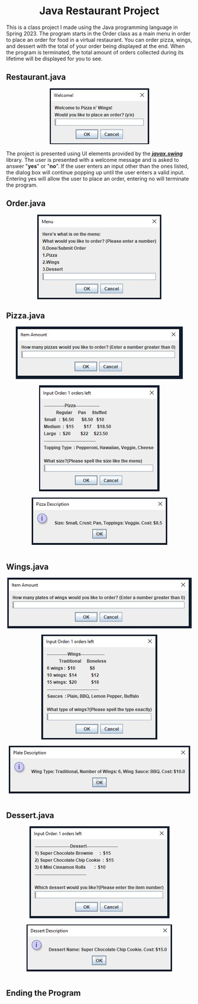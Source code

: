 <div align="center">
<h1>Java Restaurant Project</h1>
</div>

This is a class project I made using the Java programming language in Spring 2023. The program starts in the Order class as a main menu in order to place an order for food in a virtual restaurant. You can order pizza, wings, and dessert with the total of your order being displayed at the end. When the program is terminated, the total amount of orders collected during its lifetime will be displayed for you to see.

## Restaurant.java
<p align="center">
  <img src="docs/showcase/javaproject1.JPG"/>
</p>

The project is presented using UI elements provided by the <ins>***javax.swing***</ins> library. The user is presented with a welcome message and is asked to answer "**yes**" or "**no**". If the user enters an input other than the ones listed, the dialog box will continue popping up until the user enters a valid input. Entering yes will allow the user to place an order, entering no will terminate the program.

## Order.java
<p align="center">
  <img src="docs/showcase/javaproject2.JPG"/>
</p>



## Pizza.java
<table>
  <tr>
    <p align="center">
      <img src="docs/showcase/javaproject3.JPG"/>
    </p>
  </tr>
  <tr>
    <p align="center">
      <img src="docs/showcase/javaproject4.JPG"/>
    </p>
  </tr>
  <tr>
    <p align="center">
      <img src="docs/showcase/javaproject5.JPG"/>
    </p>
  </tr>
</table>



## Wings.java
<table>
  <tr>
    <p align="center">
      <img src="docs/showcase/javaproject6.JPG"/>
    </p>
  </tr>
  <tr>
    <p align="center">
      <img src="docs/showcase/javaproject7.JPG"/>
    </p>
  </tr>
  <tr>
    <p align="center">
      <img src="docs/showcase/javaproject8.JPG"/>
    </p>
  </tr>
</table>



## Dessert.java
<table>
  <tr>
    <p align="center">
      <img src="docs/showcase/javaproject9.JPG"/>
    </p>
  </tr>
  <tr>
    <p align="center">
      <img src="docs/showcase/javaproject10.JPG"/>
    </p>
  </tr>
</table>



## Ending the Program
<p align="center">

</p>
